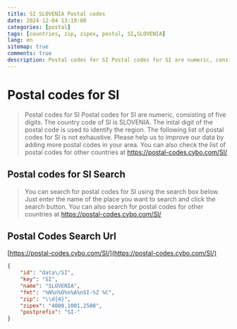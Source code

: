 ```yaml
---
title: SI SLOVENIA Postal codes 
date: 2024-12-04 13:19:00
categories: [postal]
tags: [countries, zip, zipex, postal, SI,SLOVENIA]
lang: en
sitemap: true
comments: true
description: Postal codes for SI Postal codes for SI are numeric, consisting of five digits. The country code of SI is SLOVENIA. The inital digit of the postal code is used to identify the region. The following list of postal codes for SI is not exhaustive. Please help us to improve our data by adding more postal codes in your area. You can also check the list of postal codes for other countries at https://postal-codes.cybo.com/SI/
---
```


# Postal codes for SI
> Postal codes for SI Postal codes for SI are numeric, consisting of five digits. The country code of SI is SLOVENIA. The inital digit of the postal code is used to identify the region. The following list of postal codes for SI is not exhaustive. Please help us to improve our data by adding more postal codes in your area. You can also check the list of postal codes for other countries at https://postal-codes.cybo.com/SI/

## Postal codes for SI Search 
> You can search for postal codes for SI using the search box below. Just enter the name of the place you want to search and click the search button. You can also search for postal codes for other countries at https://postal-codes.cybo.com/SI/

## Postal Codes Search Url

[https://postal-codes.cybo.com/SI/](https://postal-codes.cybo.com/SI/)
```json
{
    "id": "data\/SI",
    "key": "SI",
    "name": "SLOVENIA",
    "fmt": "%N%n%O%n%A%nSI-%Z %C",
    "zip": "\\d{4}",
    "zipex": "4000,1001,2500",
    "postprefix": "SI-"
}
```
